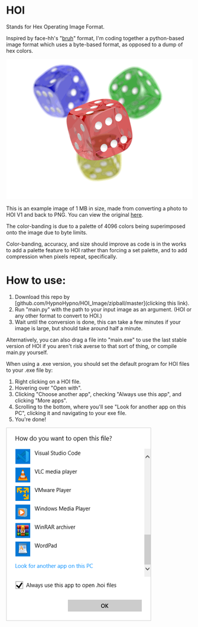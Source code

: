 # HOI
Stands for Hex Operating Image Format.

Inspired by face-hh's "[bruh](https://github.com/face-hh/bruh)" format, I'm coding together a python-based image format which uses a byte-based format, as opposed to a dump of hex colors.

![Example Image](/output.png)

This is an example image of 1 MB in size, made from converting a photo to HOI V1 and back to PNG. You can view the original [here](https://upload.wikimedia.org/wikipedia/commons/4/47/PNG_transparency_demonstration_1.png).

The color-banding is due to a palette of 4096 colors being superimposed onto the image due to byte limits.

Color-banding, accuracy, and size should improve as code is in the works to add a palette feature to HOI rather than forcing a set palette, and to add compression when pixels repeat, specifically.

# How to use:
1. Download this repo by [github.com/HypnoHypno/HOI_Image/zipball/master](clicking this link).
2. Run "main.py" with the path to your input image as an argument. (HOI or any other format to convert to HOI.)
3. Wait until the conversion is done, this can take a few minutes if your image is large, but should take around half a minute.

Alternatively, you can also drag a file into "main.exe" to use the last stable version of HOI if you aren't risk averse to that sort of thing, or compile main.py yourself.

When using a .exe version, you should set the default program for HOI files to your .exe file by:
1. Right clicking on a HOI file.
2. Hovering over "Open with".
3. Clicking "Choose another app", checking "Always use this app", and clicking "More apps".
4. Scrolling to the bottom, where you'll see "Look for another app on this PC", clicking it and navigating to your exe file.
5. You're done!

!["Open with" panel](/open_with_panel.png)
